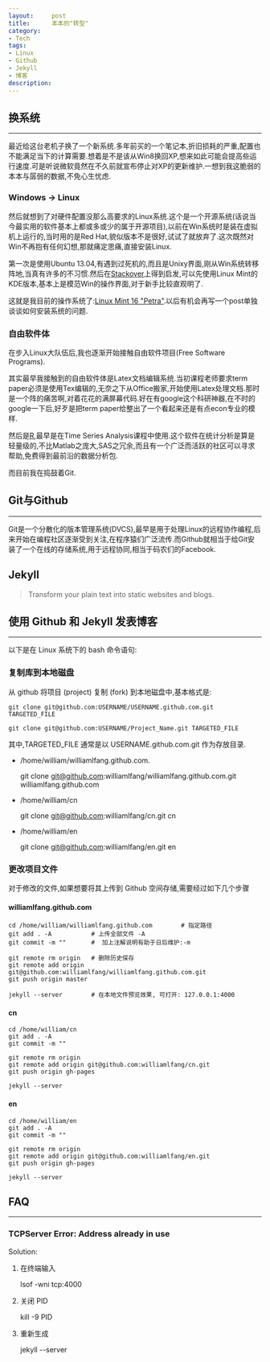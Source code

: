 ```yaml
---
layout:     post
title:      本本的"转型"
category:   
- Tech
tags: 
- Linux
- Github
- Jekyll
- 博客
description: 
---
```


## 换系统
----

最近给这台老机子换了一个新系统.多年前买的一个笔记本,折旧损耗的严重,配置也不能满足当下的计算需要.想着是不是该从Win8换回XP,想来如此可能会提高些运行速度.可是听说微软竟然在不久前就宣布停止对XP的更新维护.一想到我这脆弱的本本与孱弱的数据,不免心生忧虑.

### Windows -> Linux

然后就想到了对硬件配置没那么高要求的Linux系统.这个是一个开源系统(话说当今最实用的软件基本上都或多或少的属于开源项目),以前在Win系统时是装在虚拟机上运行的,当时用的是Red Hat,貌似版本不是很好,试试了就放弃了.这次既然对Win不再抱有任何幻想,那就痛定思痛,直接安装Linux.

第一次是使用Ubuntu 13.04,有遇到过死机的,而且是Unixy界面,刚从Win系统转移阵地,当真有许多的不习惯.然后在[Stackover](http://stackoverflow.com/)上得到启发,可以先使用Linux Mint的KDE版本,基本上是模范Win的操作界面,对于新手比较直观明了.

这就是我目前的操作系统了:[Linux Mint 16 "Petra"](http://www.linuxmint.com/).以后有机会再写一个post单独谈谈如何安装系统的问题.

### 自由软件体

在步入Linux大队伍后,我也逐渐开始接触自由软件项目(Free Software Programs).

其实最早我接触到的自由软件体是Latex文档编辑系统.当初课程老师要求term paper必须是使用Tex编辑的,无奈之下从Office搬家,开始使用Latex处理文档.那时是一个阵的痛苦啊,对着花花的满屏幕代码.好在有google这个科研神器,在不时的google一下后,好歹是把term paper给整出了一个看起来还是有点econ专业的模样.

然后是[R](http://www.r-project.org/),最早是在Time Series Analysis课程中使用.这个软件在统计分析是算是轻量级的,不比Matlab之庞大,SAS之冗余,而且有一个广泛而活跃的社区可以寻求帮助,免费得到最前沿的数据分析包.

而目前我在捣鼓着Git.

## Git与Github
----

Git是一个分散化的版本管理系统(DVCS),最早是用于处理Linux的远程协作编程,后来开始在编程社区逐渐受到关注,在程序猿们广泛流传.而Github就相当于给Git安装了一个在线的存储系统,用于远程协同,相当于码农们的Facebook.

## Jekyll

> Transform your plain text into static websites and blogs.


## 使用 Github 和 Jekyll 发表博客
----

以下是在 Linux 系统下的 bash 命令语句:

### 复制库到本地磁盘

从 github 将项目 (project) 复制 (fork) 到本地磁盘中,基本格式是:

    git clone git@github.com:USERNAME/USERNAME.github.com.git TARGETED_FILE
    
    git clone git@github.com:USERNAME/Project_Name.git TARGETED_FILE

其中,TARGETED_FILE 通常是以 USERNAME.github.com.git 作为存放目录.

- /home/william/williamlfang.github.com. 

    git clone git@github.com:williamlfang/williamlfang.github.com.git williamlfang.github.com

- /home/william/cn

    git clone git@github.com:williamlfang/cn.git cn

- /home/william/en

    git clone git@github.com:williamlfang/en.git en


###  更改项目文件

对于修改的文件,如果想要将其上传到 Github 空间存储,需要经过如下几个步骤

#### williamlfang.github.com

    cd /home/william/williamlfang.github.com        # 指定路径
    git add . -A           # 上传全部文件 -A
    git commit -m ""       #  加上注解说明有助于日后维护:-m
    
    git remote rm origin   # 删除历史保存
    git remote add origin git@github.com:williamlfang/williamlfang.github.com.git
    git push origin master
    
    jekyll --server        # 在本地文件预览效果, 可打开: 127.0.0.1:4000

#### cn

    cd /home/william/cn
    git add . -A
    git commit -m ""
    
    git remote rm origin
    git remote add origin git@github.com:williamlfang/cn.git
    git push origin gh-pages
    
    jekyll --server

#### en

    cd /home/william/en
    git add . -A
    git commit -m ""
    
    git remote rm origin
    git remote add origin git@github.com:williamlfang/en.git
    git push origin gh-pages
    
    jekyll --server


## FAQ
----

### TCPServer Error: Address already in use

Solution:

1. 在终端输入

    lsof -wni tcp:4000

2. 关闭 PID 

    kill -9 PID

3. 重新生成

    jekyll --server
